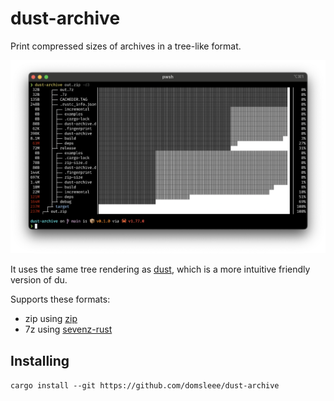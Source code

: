 # dust-archive

Print compressed sizes of archives in a tree-like format.

![screenshot](./docs/screenshot.png)

It uses the same tree rendering as [dust](https://github.com/bootandy/dust), which is a more intuitive friendly version of du.

Supports these formats:
* zip using [zip](https://github.com/zip-rs/zip)
* 7z using [sevenz-rust](https://github.com/dyz1990/sevenz-rust)

## Installing

`cargo install --git https://github.com/domsleee/dust-archive`